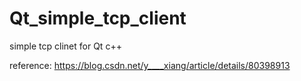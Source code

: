 # Qt_simple_tcp_client

simple tcp clinet for Qt c++

reference:
https://blog.csdn.net/y____xiang/article/details/80398913
